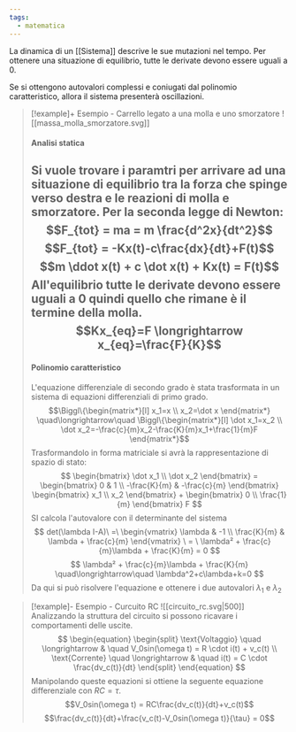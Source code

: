 ```yaml
---
tags:
  - matematica
---
```

La dinamica di un [[Sistema]] descrive le sue mutazioni nel tempo. Per ottenere una situazione di equilibrio, tutte le derivate devono essere uguali a 0.

Se si ottengono autovalori complessi e coniugati dal polinomio caratteristico, allora il sistema presenterà oscillazioni.

> [!example]+ Esempio - Carrello legato a una molla e uno smorzatore
> ![[massa_molla_smorzatore.svg]]
> #### Analisi statica
> Si vuole trovare i paramtri per arrivare ad una situazione di equilibrio tra la forza che spinge verso destra e le reazioni di molla e smorzatore. Per la seconda legge di Newton:
> $$F_{tot} = ma = m \frac{d^2x}{dt^2}$$
> $$F_{tot} = -Kx(t)-c\frac{dx}{dt}+F(t)$$
> $$m \ddot x(t) + c \dot x(t) + Kx(t) = F(t)$$
> All'equilibrio tutte le derivate devono essere uguali a 0 quindi quello che rimane è il termine della molla.
> $$Kx_{eq}=F \longrightarrow x_{eq}=\frac{F}{K}$$
> ---
> #### Polinomio caratteristico
> L'equazione differenziale di secondo grado è stata trasformata in un sistema di equazioni differenziali di primo grado. 
> $$\Biggl\{\begin{matrix*}[l]
> x_1=x \\ x_2=\dot x
> \end{matrix*}
> \quad\longrightarrow\quad
> \Biggl\{\begin{matrix*}[l]
> \dot x_1=x_2 \\ \dot x_2=-\frac{c}{m}x_2-\frac{K}{m}x_1+\frac{1}{m}F
> \end{matrix*}$$
> Trasformandolo in forma matriciale si avrà la rappresentazione di spazio di stato:
> $$
> \begin{bmatrix}
> \dot x_1 \\ \dot x_2
> \end{bmatrix} = \begin{bmatrix}
> 0 & 1 \\
> -\frac{K}{m} & -\frac{c}{m}
> \end{bmatrix} \begin{bmatrix}
> x_1 \\ x_2
> \end{bmatrix} + \begin{bmatrix}
> 0 \\ \frac{1}{m}
> \end{bmatrix} F
> $$
> SI calcola l'autovalore con il determinante del sistema
> $$
> det(\lambda I-A)\ =\ \begin{vmatrix}
> \lambda & -1 \\
> \frac{K}{m} & \lambda + \frac{c}{m}
> \end{vmatrix} \  = \ \lambda² + \frac{c}{m}\lambda + \frac{K}{m} = 0
> $$
> $$
>  \lambda² + \frac{c}{m}\lambda + \frac{K}{m}
>  \quad\longrightarrow\quad
>  \lambda^2+c\lambda+k=0
> $$
> Da qui si può risolvere l'equazione e ottenere i due autovalori $\lambda_1$ e $\lambda_2$

> [!example]- Esempio - Curcuito RC
> ![[circuito_rc.svg|500]]
> Analizzando la struttura del circuito si possono ricavare i comportamenti delle uscite.
> $$
> \begin{equation}
> \begin{split}
> \text{Voltaggio} \quad \longrightarrow & \quad V_0sin(\omega t) = R \cdot i(t) + v_c(t) \\
> \text{Corrente} \quad \longrightarrow & \quad i(t) = C \cdot \frac{dv_c(t)}{dt}
> \end{split}
> \end{equation}
> $$
> Manipolando queste equazioni si ottiene la seguente equazione differenziale con $RC=\tau$.
> $$V_0sin(\omega t) = RC\frac{dv_c(t)}{dt}+v_c(t)$$
> $$\frac{dv_c(t)}{dt}+\frac{v_c(t)-V_0sin(\omega t)}{\tau} = 0$$

